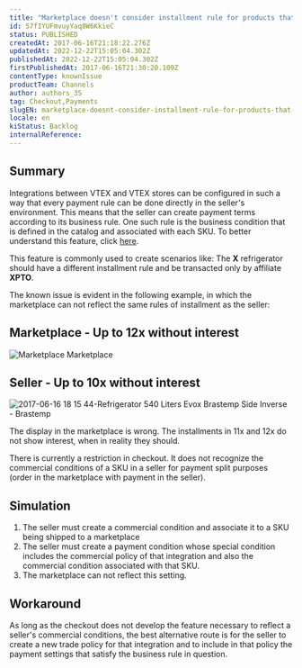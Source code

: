 ```yaml
---
title: "Marketplace doesn't consider installment rule for products that have a commercial condition in the seller"
id: 57fIYUFmvuyYaq8W6KkieC
status: PUBLISHED
createdAt: 2017-06-16T21:18:22.276Z
updatedAt: 2022-12-22T15:05:04.302Z
publishedAt: 2022-12-22T15:05:04.302Z
firstPublishedAt: 2017-06-16T21:30:20.109Z
contentType: knownIssue
productTeam: Channels
author: authors_35
tag: Checkout,Payments
slugEN: marketplace-doesnt-consider-installment-rule-for-products-that-have-a-commercial-condition-in-the-seller
locale: en
kiStatus: Backlog
internalReference: 
---
```


## Summary

Integrations between VTEX and VTEX stores can be configured in such a way that every payment rule can be done directly in the seller's environment. This means that the seller can create payment terms according to its business rule. One such rule is the business condition that is defined in the catalog and associated with each SKU. To better understand this feature, click [here](http://help.vtex.com/en/tutorial/how-to-register-a-commercial-condition).

This feature is commonly used to create scenarios like: The **X** refrigerator should have a different installment rule and be transacted only by affiliate **XPTO**.

The known issue is evident in the following example, in which the marketplace can not reflect the same rules of installment as the seller:

## Marketplace - Up to 12x without interest
![Marketplace Marketplace](//images.contentful.com/alneenqid6w5/c7CtSlVToIIQScyiM4AiS/e9f1415ccbe79d8fe34af8e9901b6570/Geladeira_Marketplace.png)

## Seller - Up to 10x without interest
![2017-06-16 18 15 44-Refrigerator 540 Liters Evox Brastemp Side Inverse - Brastemp](//images.contentful.com/alneenqid6w5/6HZs1prIVaUsOYCWeEMG8U/169a380f8e4c43cd0c644d280da0d126/2017-06-16_18_15_44-Geladeira_540_Litros_Evox_Brastemp_Side_Inverse_-Brastemp.png)

The display in the marketplace is wrong. The installments in 11x and 12x do not show interest, when in reality they should.

There is currently a restriction in checkout. It does not recognize the commercial conditions of a SKU in a seller for payment split purposes (order in the marketplace with payment in the seller).

## Simulation

1. The seller must create a commercial condition and associate it to a SKU being shipped to a marketplace
2. The seller must create a payment condition whose special condition includes the commercial policy of that integration and also the commercial condition associated with that SKU.
3. The marketplace can not reflect this setting.

## Workaround

As long as the checkout does not develop the feature necessary to reflect a seller's commercial conditions, the best alternative route is for the seller to create a new trade policy for that integration and to include in that policy the payment settings that satisfy the business rule in question.

